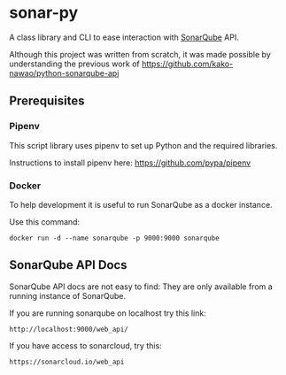# sonar-py

A class library and CLI to ease interaction with [SonarQube](https://www.sonarqube.org/) API.

Although this project was written from scratch, it was made possible by understanding
the previous work of https://github.com/kako-nawao/python-sonarqube-api

## Prerequisites

### Pipenv

This script library uses pipenv to set up Python and the required libraries.

Instructions to install pipenv here:
https://github.com/pypa/pipenv

### Docker

To help development it is useful to run SonarQube as a docker instance.

Use this command:

```
docker run -d --name sonarqube -p 9000:9000 sonarqube
```

## SonarQube API Docs

SonarQube API docs are not easy to find: They are only available from a running instance of SonarQube.

If you are running sonarqube on localhost try this link:

    http://localhost:9000/web_api/

If you have access to sonarcloud, try this:

    https://sonarcloud.io/web_api